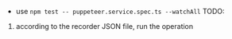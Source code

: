 - use `npm test -- puppeteer.service.spec.ts --watchAll`
  TODO:

1. according to the recorder JSON file, run the operation
